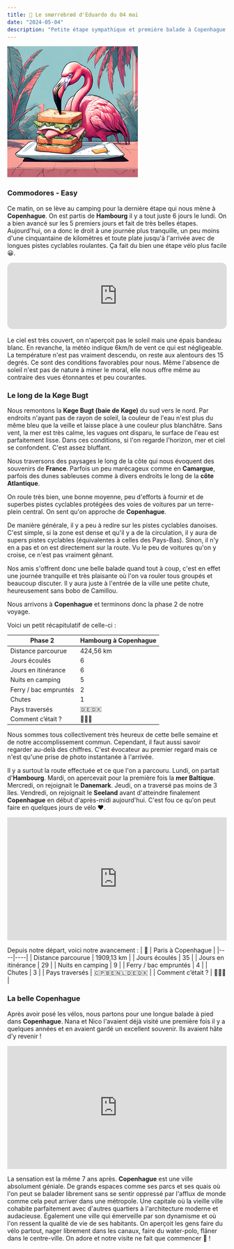 ```yaml
---
title: 🥪 Le smørrebrød d'Eduardo du 04 mai
date: "2024-05-04"
description: "Petite étape sympathique et première balade à Copenhague !"
---
```


![Smorrebrod d'Eduardo](../smorrebrod_eduardo.png)

### Commodores - Easy
Ce matin, on se lève au camping pour la dernière étape qui nous mène à **Copenhague**. On est partis de **Hambourg** il y a tout juste 6 jours le lundi. On a bien avancé sur les 5 premiers jours et fait de très belles étapes. Aujourd'hui, on a donc le droit à une journée plus tranquille, un peu moins d'une cinquantaine de kilomètres et toute plate jusqu'à l'arrivée avec de longues pistes cyclables roulantes. Ça fait du bien une étape vélo plus facile 😀.

<iframe style="border-radius:12px" src="https://open.spotify.com/embed/track/0wtHjEAzLYYyGuk2WtpGwS?utm_source=generator" width="100%" height="152" frameBorder="0" allow="autoplay; clipboard-write; encrypted-media; picture-in-picture" loading="lazy"></iframe>

Le ciel est très couvert, on n'aperçoit pas le soleil mais une épais bandeau blanc. En revanche, la météo indique 6km/h de vent ce qui est négligeable. La température n'est pas vraiment descendu, on reste aux alentours des 15 degrés. Ce sont des conditions favorables pour nous. Même l'absence de soleil n'est pas de nature à miner le moral, elle nous offre même au contraire des vues étonnantes et peu courantes.

### Le long de la Køge Bugt

Nous remontons la **Køge Bugt (baie de Køge)** du sud vers le nord. Par endroits n'ayant pas de rayon de soleil, la couleur de l'eau n'est plus du même bleu que la veille et laisse place à une couleur plus blanchâtre. Sans vent, la mer est très calme, les vagues ont disparu, le surface de l'eau  est parfaitement lisse. Dans ces conditions, si l'on regarde l'horizon, mer et ciel se confondent. C'est assez bluffant.

Nous traversons des paysages le long de la côte qui nous évoquent des souvenirs de **France**. Parfois un peu marécageux comme en **Camargue**, parfois des dunes sableuses comme à divers endroits le long de la **côte Atlantique**.

On roule très bien, une bonne moyenne, peu d'efforts à fournir et de superbes pistes cyclables protégées des voies de voitures par un terre-plein central. On sent qu'on approche de **Copenhague**.

De manière générale, il y a peu à redire sur les pistes cyclables danoises. C'est simple, si la zone est dense et qu'il y a de la circulation, il y aura de supers pistes cyclables (équivalentes à celles des Pays-Bas). Sinon, il n'y en a pas et on est directement sur la route. Vu le peu de voitures qu'on y croise, ce n'est pas vraiment gênant.

Nos amis s'offrent donc une belle balade quand tout à coup, c'est en effet une journée tranquille et très plaisante où l'on va rouler tous groupés et beaucoup discuter. Il y aura juste à l'entrée de la ville une petite chute, heureusement sans bobo de Camillou.

Nous arrivons à **Copenhague** et terminons donc la phase 2 de notre voyage.

Voici un petit récapitulatif de celle-ci :

| Phase 2 | Hambourg à Copenhague |
|----|----|
| Distance parcourue | 424,56 km  |
| Jours écoulés   |  6  |
| Jours en itinérance  |  6  |
| Nuits en camping  |  5  |
| Ferry / bac empruntés  | 2  |
| Chutes   |  1  |
| Pays traversés  | 🇩🇪🇩🇰  |
| Comment c’était ?  | 🥰😍🤩   |

Nous sommes tous collectivement très heureux de cette belle semaine et de notre accomplissement commun. Cependant, il faut aussi savoir regarder au-delà des chiffres. C'est évocateur au premier regard mais ce n'est qu'une prise de photo instantanée à l'arrivée. 

Il y a surtout la route effectuée et ce que l'on a parcouru. Lundi, on partait d'**Hambourg**. Mardi, on apercevait pour la première fois la **mer Baltique**. Mercredi, on rejoignait le **Danemark**. Jeudi, on a traversé pas moins de 3 îles. Vendredi, on rejoignait le **Seeland** avant d'atteindre finalement **Copenhague** en début d'après-midi aujourd'hui. C'est fou ce qu'on peut faire en quelques jours de vélo ❤️.

<div style="width: 100%; height: 0; position: relative; padding-bottom: 56%;"><iframe src="https://giphy.com/embed/12GP2pkws57gd2" style="top: 0; left: 0; width: 100%; height: 100%; position: absolute; border: 0;" allowfullscreen scrolling="no" allow="encrypted-media;" class="giphy-embed"></iframe></div>

Depuis notre départ, voici notre avancement : 
| 🦩 | Paris à Copenhague |
|----|----|
| Distance parcourue | 1909,13 km  |
| Jours écoulés   |  35  |
| Jours en itinérance  |  29 |
| Nuits en camping  |  9  |
| Ferry / bac empruntés  | 4  |
| Chutes   |  3  |
| Pays traversés  | 🇨🇵🇧🇪🇳🇱🇩🇪🇩🇰 |
| Comment c’était ?  | 🥰😍🤩   |

 ### La belle Copenhague
 
Après avoir posé les vélos, nous partons pour une longue balade à pied dans **Copenhague**. Nana et Nico l'avaient déjà visité une première fois il y a quelques années et en avaient gardé un excellent souvenir. Ils avaient hâte d'y revenir !

<div style="width: 100%; height: 0; position: relative; padding-bottom: 56%;"><iframe src="https://giphy.com/embed/MQ4bWOjn8C9tT2dzIb" style="top: 0; left: 0; width: 100%; height: 100%; position: absolute; border: 0;" allowfullscreen scrolling="no" allow="encrypted-media;" class="giphy-embed"></iframe></div>

La sensation est la même 7 ans après. **Copenhague** est une ville absolument géniale. De grands espaces comme ses parcs et ses quais où l'on peut se balader librement sans se sentir oppressé par l'afflux de monde comme cela peut arriver dans une métropole. Une capitale où la vieille ville cohabite parfaitement avec d'autres quartiers à l'architecture moderne et audacieuse. Également une ville qui émerveille par son dynamisme et où l'on ressent la qualité de vie de ses habitants. On aperçoit les gens faire du vélo partout, nager librement dans les canaux, faire du water-polo, flâner dans le centre-ville. On adore et notre visite ne fait que commencer 🥰 !
